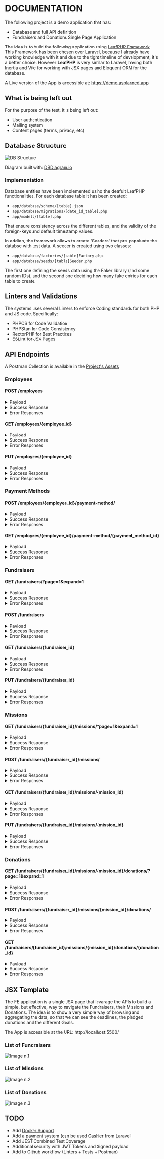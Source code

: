 # DOCUMENTATION

The following project is a demo application that has:
* Database and full API definition
* Fundraisers and Donations Single Page Application

The idea is to build the following application using 
[LeafPHP Framework](https://leafphp.dev/). This Framework has been chosen 
over Laravel, because I already have working knowledge with it and due to 
the tight timeline of development, it's a better choice. However 
**LeafPHP** is very similar to Laravel, having both Inertia 
and Vite for working with JSX pages and Eloquent ORM for the database.

A Live version of the App is accessible at: https://demo.asplanned.app

## What is being left out

For the purpose of the test, it is being left out:

* User authentication
* Mailing system
* Content pages (terms, privacy, etc)

## Database Structure

![DB Structure](assets/images/ACME-DB-Structure.png)

Diagram built with: [DBDiagram.io](https://dbdiagram.io/)


### Implementation

Database entities have been implemented using the deafult LeafPHP 
functionalities. For each database table it has been created:

* `app/database/schema/[table].json`
* `app/database/migrations/[date_id_table].php`
* `app/models/[table].php`

That ensure consistency across the different tables, and the validity
of the foreign-keys and default timestamp values.

In addion, the framework allows to create 'Seeders' that pre-popoluate
the databse with test data. A seeder is created using two classes:

* `app/database/factories/[table]Factory.php`
* `app/database/seeds/[table]Seeder.php`

The first one defining the seeds data using the Faker library (and some
random IDs), and the second one deciding how many fake entries for each
table to create.

## Linters and Validations

The systems uses several Linters to enforce Coding standards for both
PHP and JS code. Specifically:

* PHPCS for Code Validation
* PHPStan for Code Consistency
* RectorPHP for Best Practices
* ESLint for JSX Pages


## API Endpoints

A Postman Collection is available in the [Project's Assets](./assets/postman/collection/Demo%20App.postman_collection.json)

### Employees

#### POST /employees

<details>
    <summary>Payload</summary>

```json
{
  "username": "test.foo",
  "email": "test.foo@example.org",
  "first_name": "Test",
  "last_name": "Food",
  "role": "Software Developer",
  "department": "IT"
}
```
</details>

<details>
    <summary>Success Response</summary>

```json
{
  "id": 1,
  "username": "test.foo",
  "email": "test.foo@example.org",
  "first_name": "Test",
  "last_name": "Food",
  "role": "Software Developer",
  "department": "IT",
  "created_at": "2024-06-17T21:58:00.000000Z",
  "updated_at": "2024-06-17T21:58:36.000000Z"
}
```
</details>

<details>
    <summary>Error Responses</summary>

- 406 Not valid data
- 422 Missing mandatory field
- 500 Exception
</details>

#### GET /employees/{employee_id}

<details>
    <summary>Payload</summary>

```
No payload
```
</details>

<details>
    <summary>Success Response</summary>

```json
{
  "id": 1,
  "username": "test.foo",
  "email": "test.foo@example.org",
  "first_name": "Test",
  "last_name": "Food",
  "role": "7VkIem3Tpi",
  "department": "xs7eJHLqoH",
  "created_at": "2024-06-17T21:58:00.000000Z",
  "updated_at": "2024-06-17T21:58:36.000000Z"
}
```
</details>

<details>
    <summary>Error Responses</summary>

- 404 Not found
- 406 Not valid data
- 422 Missing mandatory field
- 500 Exception
</details>

#### PUT /employees/{employee_id}

<details>
    <summary>Payload</summary>

```json
{
  "username": "updated.foo",
  "email": "updated.foo@example.org",
  "first_name": "Updated",
  "last_name": "Foo",
  "role": "Senior Developer",
  "department": "Engineering"
}
```
</details>

<details>
    <summary>Success Response</summary>

```
204 No Content
```
</details>

<details>
    <summary>Error Responses</summary>

- 404 Not found
- 406 Not valid data
- 422 Missing mandatory field
- 500 Exception
</details>

### Payment Methods


#### POST /employees/{employee_id}/payment-method/

<details>
    <summary>Payload</summary>

```json
{
  "type": "credit_card",
  "cc_number": "4111111111111111",
  "cc_ccv": "123",
  "expiration_month": "12",
  "expiration_year": "2025"
}
```
</details>

<details>
    <summary>Success Response</summary>

```json
{
  "id": 1,
  "employee_id": 1,
  "type": "credit_card",
  "cc_number": "4111111111111111",
  "cc_ccv": "123",
  "expiration_month": "12",
  "expiration_year": "2025",
  "created_at": "2024-06-17T21:58:00.000000Z",
  "updated_at": "2024-06-17T21:58:36.000000Z"
}
```
</details>

<details>
    <summary>Error Responses</summary>

- 406 Not valid data
- 422 Missing mandatory field
- 500 Exception
</details>

#### GET /employees/{employee_id}/payment-method/{payment_method_id}

<details>
    <summary>Payload</summary>

```
No payload
```
</details>

<details>
    <summary>Success Response</summary>

```json
{
  "id": 1,
  "employee_id": 1,
  "type": "credit_card",
  "cc_number": "4111111111111111",
  "cc_ccv": "123",
  "expiration_month": "12",
  "expiration_year": "2025",
  "created_at": "2024-06-17T21:58:00.000000Z",
  "updated_at": "2024-06-17T21:58:36.000000Z"
}
```
</details>

<details>
    <summary>Error Responses</summary>

- 404 Not found
- 406 Not valid data
- 422 Missing mandatory field
- 500 Exception
</details>

### Fundraisers


#### GET /fundraisers/?page=1&expand=1

<details>
    <summary>Payload</summary>

```
No payload
```

</details>

<details>
    <summary>Success Response</summary>

```json
{
  "fundraisers": [
    {
      "id": 2,
      "employee_id": 1,
      "name": "Test Fundraiser",
      "website": "https://www.testwebsite.com",
      "description": "This is a Test Fundraiser inserted from API",
      "goal_amount": 3000,
      "goal_currency": "EUR",
      "goal_end_date": "2024-12-31T00:00:00.000000Z",
      "created_at": "2024-06-17T21:58:37.000000Z",
      "updated_at": "2024-06-17T21:58:37.000000Z"
    },
    {
      "id": 1,
      "employee_id": 1,
      "name": "Test Change name 1",
      "website": "https://www.test.foo",
      "description": "Random Description change for Fundraiser",
      "goal_amount": 10000,
      "goal_currency": "USD",
      "goal_end_date": "2025-05-19T23:30:27.000000Z",
      "created_at": "2024-06-17T21:58:01.000000Z",
      "updated_at": "2024-06-17T21:58:37.000000Z"
    }
  ],
  "_collections": {
    "employees": {
      "1": {
        "id": 1,
        "username": "test.foo",
        "email": "test.foo@example.org",
        "first_name": "Test",
        "last_name": "Food",
        "role": "7VkIem3Tpi",
        "department": "xs7eJHLqoH",
        "created_at": "2024-06-17T21:58:00.000000Z",
        "updated_at": "2024-06-17T21:58:36.000000Z"
      }
    }
  },
  "_pages": {
    "current": 1,
    "total": 1
  }
}
```

</details>

<details>
    <summary>Error Responses</summary>

- 404 Not found
```json
{
  "fundraisers": [],
  "_collections": [],
  "_pages": {
    "current": 5,
    "total": 1
  }
}
```
- 406 Not valid data
- 422 Missing mandatory field
- 500 Exception

</details>

#### POST /fundraisers

<details>
    <summary>Payload</summary>

```json
{
  "employee_id": 1,
  "name": "Test Fundraiser",
  "website": "https://www.testwebsite.com",
  "description": "This is a Test Fundraiser inserted from API",
  "goal_amount": 3000,
  "goal_currency": "EUR",
  "goal_end_date": "2024-12-31T00:00:00.01Z"
}
```

</details>

<details>
    <summary>Success Response</summary>

```json
{
  "employee_id": 1,
  "name": "Test Fundraiser",
  "website": "https://www.testwebsite.com",
  "description": "This is a Test Fundraiser inserted from API",
  "goal_amount": 3000,
  "goal_currency": "EUR",
  "goal_end_date": "2024-12-31T00:00:00.000000Z",
  "updated_at": "2024-06-17T22:08:17.000000Z",
  "created_at": "2024-06-17T22:08:17.000000Z",
  "id": 3
}
```

</details>

<details>
    <summary>Error Responses</summary>

- 406 Not valid data
- 422 Missing mandatory field
- 500 Exception

</details>

#### GET /fundraisers/{fundraiser_id}

<details>
    <summary>Payload</summary>

```
No payload

```

</details>

<details>
    <summary>Success Response</summary>

```json
{
  "id": 1,
  "employee_id": 2,
  "name": "Keeling, Balistreri and Conn",
  "website": "https://www.farrell.com",
  "description": "Adipisci quidem ducimus beatae aut consequatur totam autem. Voluptatem et architecto nihil rerum accusamus. Esse architecto atque quia.",
  "goal_amount": 13705,
  "goal_currency": "EUR",
  "goal_end_date": "2025-05-22T23:34:30.000000Z",
  "created_at": "2024-06-17T14:54:31.000000Z",
  "updated_at": "2024-06-17T14:54:31.000000Z"
}
```

</details>

<details>
    <summary>Error Responses</summary>

- 404 Not found
- 406 Not valid data
- 422 Missing mandatory field
- 500 Exception

</details>

#### PUT /fundraisers/{fundraiser_id}

<details>
    <summary>Payload</summary>

```json
{
  "name": "Updated Fundraiser",
  "website": "https://www.updatedwebsite.com",
  "description": "Updated description",
  "goal_amount": 5000,
  "goal_currency": "USD",
  "goal_end_date": "2025-12-31T00:00:00.01Z"
}
```

</details>

<details>
    <summary>Success Response</summary>

```
204 No Content
```

</details>

<details>
    <summary>Error Responses</summary>

- 404 Not found
- 406 Not valid data
- 422 Missing mandatory field
- 500 Exception
</details>

### Missions


#### GET /fundraisers/{fundraiser_id}/missions/?page=1&expand=1

<details>
    <summary>Payload</summary>

```
No payload
```

</details>

<details>
    <summary>Success Response</summary>

```json
{
  "missions": [
    {
      "id": 2,
      "employee_id": 1,
      "fundraiser_id": 1,
      "name": "Test Mission",
      "website": "https://www.testwebsite.com",
      "description": "This is a Test Mission inserted from API",
      "goal_amount": 3000,
      "goal_currency": "EUR",
      "goal_end_date": "2024-12-31T00:00:00.000000Z",
      "created_at": "2024-06-17T21:58:37.000000Z",
      "updated_at": "2024-06-17T21:58:37.000000Z"
    },
    {
      "id": 1,
      "employee_id": 1,
      "fundraiser_id": 1,
      "name": "Test Change name 1",
      "website": "https://www.test.foo",
      "description": "Random Description change for Mission",
      "goal_amount": 10000,
      "goal_currency": "USD",
      "goal_end_date": "2025-05-19T23:30:27.000000Z",
      "created_at": "2024-06-17T21:58:01.000000Z",
      "updated_at": "2024-06-17T21:58:37.000000Z"
    }
  ],
  "_collections": {
    "employees": {
      "1": {
        "id": 1,
        "username": "test.foo",
        "email": "test.foo@example.org",
        "first_name": "Test",
        "last_name": "Food",
        "role": "7VkIem3Tpi",
        "department": "xs7eJHLqoH",
        "created_at": "2024-06-17T21:58:00.000000Z",
        "updated_at": "2024-06-17T21:58:36.000000Z"
      }
    },
    "fundraisers": {
      "1": {
        "id": 1,
        "employee_id": 1,
        "name": "Test Fundraiser",
        "website": "https://www.testwebsite.com",
        "description": "This is a Test Fundraiser inserted from API",
        "goal_amount": 3000,
        "goal_currency": "EUR",
        "goal_end_date": "2024-12-31T00:00:00.000000Z",
        "created_at": "2024-06-17T21:58:01.000000Z",
        "updated_at": "2024-06-17T21:58:37.000000Z"
      }
    }
  },
  "_pages": {
    "current": 1,
    "total": 1
  }
}
```

</details>

<details>
    <summary>Error Responses</summary>

- 404 Not found
```json
{
  "missions": [],
  "_collections": [],
  "_pages": {
    "current": 5,
    "total": 1
  }
}
```
- 406 Not valid data
- 422 Missing mandatory field
- 500 Exception

</details>

#### POST /fundraisers/{fundraiser_id}/missions/

<details>
    <summary>Payload</summary>

```json
{
  "employee_id": 1,
  "name": "Test Mission",
  "website": "https://www.testwebsite.com",
  "description": "This is a Test Mission inserted from API",
  "goal_amount": 3000,
  "goal_currency": "EUR",
  "goal_end_date": "2024-12-31T00:00:00.01Z"
}
```

</details>

<details>
    <summary>Success Response</summary>

```json
{
  "employee_id": 1,
  "fundraiser_id": 1,
  "name": "Test Mission",
  "website": "https://www.testwebsite.com",
  "description": "This is a Test Mission inserted from API",
  "goal_amount": 3000,
  "goal_currency": "EUR",
  "goal_end_date": "2024-12-31T00:00:00.000000Z",
  "updated_at": "2024-06-17T22:08:17.000000Z",
  "created_at": "2024-06-17T22:08:17.000000Z",
  "id": 3
}
```

</details>

<details>
    <summary>Error Responses</summary>

- 406 Not valid data
- 422 Missing mandatory field
- 500 Exception

</details>

#### GET /fundraisers/{fundraiser_id}/missions/{mission_id}

<details>
    <summary>Payload</summary>

```
No payload
```

</details>

<details>
    <summary>Success Response</summary>

```json
{
  "id": 1,
  "employee_id": 2,
  "fundraiser_id": 1,
  "name": "Keeling, Balistreri and Conn",
  "website": "https://www.farrell.com",
  "description": "Adipisci quidem ducimus beatae aut consequatur totam autem. Voluptatem et architecto nihil rerum accusamus. Esse architecto atque quia.",
  "goal_amount": 13705,
  "goal_currency": "EUR",
  "goal_end_date": "2025-05-22T23:34:30.000000Z",
  "created_at": "2024-06-17T14:54:31.000000Z",
  "updated_at": "2024-06-17T14:54:31.000000Z"
}
```

</details>

<details>
    <summary>Error Responses</summary>

- 404 Not found
- 406 Not valid data
- 422 Missing mandatory field
- 500 Exception

</details>

#### PUT /fundraisers/{fundraiser_id}/missions/{mission_id}

<details>
    <summary>Payload</summary>

```json
{
  "name": "Updated Mission",
  "website": "https://www.updatedwebsite.com",
  "description": "Updated description",
  "goal_amount": 5000,
  "goal_currency": "USD",
  "goal_end_date": "2025-12-31T00:00:00.01Z"
}
```

</details>

<details>
    <summary>Success Response</summary>

```
204 No Content
```

</details>

<details>
    <summary>Error Responses</summary>

- 404 Not found
- 406 Not valid data
- 422 Missing mandatory field
- 500 Exception

</details>

### Donations

#### GET /fundraisers/{fundraiser_id}/missions/{mission_id}/donations/?page=1&expand=1

<details>
    <summary>Payload</summary>

```
No payload
```

</details>

<details>
    <summary>Success Response</summary>

```json
{
  "donations": [
    {
      "id": 2,
      "employee_id": 1,
      "mission_id": 1,
      "payment_method_id": 1,
      "amount": 15,
      "currency": "EUR",
      "created_at": "2024-06-17T21:58:37.000000Z",
      "updated_at": "2024-06-17T21:58:37.000000Z"
    },
    {
      "id": 1,
      "employee_id": 1,
      "mission_id": 1,
      "payment_method_id": 1,
      "amount": 20,
      "currency": "USD",
      "created_at": "2024-06-17T21:58:01.000000Z",
      "updated_at": "2024-06-17T21:58:37.000000Z"
    }
  ],
  "_collections": {
    "employees": {
      "1": {
        "id": 1,
        "username": "test.foo",
        "email": "test.foo@example.org",
        "first_name": "Test",
        "last_name": "Food",
        "role": "7VkIem3Tpi",
        "department": "xs7eJHLqoH",
        "created_at": "2024-06-17T21:58:00.000000Z",
        "updated_at": "2024-06-17T21:58:36.000000Z"
      }
    },
    "fundraisers": {
      "1": {
        "id": 1,
        "employee_id": 1,
        "name": "Test Fundraiser",
        "website": "https://www.testwebsite.com",
        "description": "This is a Test Fundraiser inserted from API",
        "goal_amount": 3000,
        "goal_currency": "EUR",
        "goal_end_date": "2024-12-31T00:00:00.000000Z",
        "created_at": "2024-06-17T21:58:01.000000Z",
        "updated_at": "2024-06-17T21:58:37.000000Z"
      }
    },
    "missions": {
      "1": {
        "id": 1,
        "employee_id": 1,
        "fundraiser_id": 1,
        "name": "Test Mission",
        "website": "https://www.testwebsite.com",
        "description": "This is a Test Mission inserted from API",
        "goal_amount": 3000,
        "goal_currency": "EUR",
        "goal_end_date": "2024-12-31T00:00:00.000000Z",
        "created_at": "2024-06-17T21:58:01.000000Z",
        "updated_at": "2024-06-17T21:58:37.000000Z"
      }
    }
  },
  "_pages": {
    "current": 1,
    "total": 1
  }
}
```

</details>

<details>
    <summary>Error Responses</summary>

- 404 Not found
```json
{
  "donations": [],
  "_collections": [],
  "_pages": {
    "current": "5",
    "total": 1
  }
}
```
- 406 Not valid data
- 422 Missing mandatory field
- 500 Exception

</details>

#### POST /fundraisers/{fundraiser_id}/missions/{mission_id}/donations/

<details>
    <summary>Payload</summary>

```json
{
  "employee_id": 2,
  "payment_method_id": 1,
  "amount": 15,
  "currency": "EUR"
}
```

</details>

<details>
    <summary>Success Response</summary>

```json
{
  "employee_id": 2,
  "mission_id": 1,
  "payment_method_id": 1,
  "amount": 15,
  "currency": "EUR",
  "updated_at": "2024-06-17T22:08:17.000000Z",
  "created_at": "2024-06-17T22:08:17.000000Z",
  "id": 3
}
```

</details>

<details>
    <summary>Error Responses</summary>

- 406 Not valid data
- 422 Missing mandatory field
- 500 Exception

</details>

#### GET /fundraisers/{fundraiser_id}/missions/{mission_id}/donations/{donation_id}

<details>
    <summary>Payload</summary>

```
No payload
```

</details>

<details>
    <summary>Success Response</summary>

```json
{
  "id": 1,
  "employee_id": 2,
  "mission_id": 1,
  "payment_method_id": 1,
  "amount": 15,
  "currency": "EUR",
  "created_at": "2024-06-17T14:54:31.000000Z",
  "updated_at": "2024-06-17T14:54:31.000000Z"
}
```

</details>

<details>
    <summary>Error Responses</summary>

- 404 Not found
- 406 Not valid data
- 422 Missing mandatory field
- 500 Exception

</details>

## JSX Template

The FE application is a single JSX page that levarage the APIs to build a simple, 
but effective, way to navigate the Fundraisers, their Missions and Donations.
The idea is to show a very simple way of browsing and aggregating the data, so that 
we can see the deadlines, the pledged donations and the different Goals. 

The App is accessible at the URL: http://localhost:5500/

### List of Fundraisers
![Image n.1](assets/images/image01.png)

### List of Missions
![Image n.2](assets/images/image02.png)

### List of Donations
![Image n.3](assets/images/image03.png)


## TODO

* Add [Docker Support](https://leafphp.dev/docs/introduction/docker.html)
* Add a payment system (can be used [Cashier](https://laravel.com/docs/11.x/billing) from Laravel)
* Add JEST Combined Test Coverage
* Additional security with JWT Tokens and Signed payload
* Add to Github workflow (Linters + Tests + Postman)
